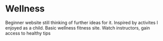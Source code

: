 # Wellness
Beginner website
still thinking of further ideas for it.
Inspired by activites I enjoyed as a child.
Basic wellness fitness site. Watch instructors, gain access to healthy tips 
